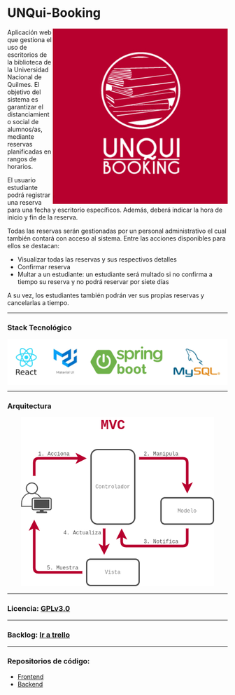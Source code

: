 # UNQui-Booking

<img align="right" width="400" height="400" src="/logo.jpg" alt="logo"/>

 
Aplicación web que gestiona el uso de escritorios de la biblioteca de la Universidad Nacional de Quilmes. El objetivo del sistema es garantizar el distanciamiento social de alumnos/as, mediante reservas planificadas en rangos de horarios.

El usuario estudiante podrá registrar una reserva para una fecha y escritorio específicos. Además, deberá indicar la hora de inicio y fin de la reserva. 

Todas las reservas serán gestionadas por un personal administrativo el cual también contará con acceso al sistema. Entre las acciones disponibles para ellos se destacan:

  - Visualizar todas las reservas y sus respectivos detalles
  - Confirmar reserva
  - Multar a un estudiante: un estudiante será multado si no confirma a tiempo su reserva y no podrá reservar por siete días

A su vez, los estudiantes también podrán ver sus propias reservas y cancelarlas a tiempo.
      
**********************************************************************************************************************************

### Stack Tecnológico

<img align="center" src="/stack.png" alt="stack"/>

**********************************************************************************************************************************

### Arquitectura

<p align="center">
 <img src="/mvc.png" alt="mvc"/>
 </p>

**********************************************************************************************************************************

### Licencia: [GPLv3.0](https://choosealicense.com/licenses/gpl-3.0/)

**********************************************************************************************************************************

### Backlog: [Ir a trello](https://trello.com/b/VmADg9jL/unqui-booking)

**********************************************************************************************************************************

### Repositorios de código:
- [Frontend](https://github.com/Unqui-Booking/Frontend)
- [Backend](https://github.com/Unqui-Booking/Backend)


